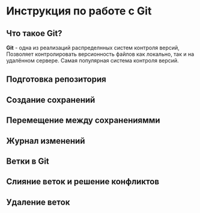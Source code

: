 # Инструкция по работе с Git

## Что такое Git?
**Git** - одна из реализаций распределнных систем контроля версий, Позволяет контролировать версионность файлов как локально, так и на удалённом сервере. Самая популярная система контроля версий.



## Подготовка репозитория 

## Создание сохранений 

## Перемещение между сохранениямми 

## Журнал изменений 

## Ветки в Git

## Слияние веток и решение конфликтов 

## Удаление веток